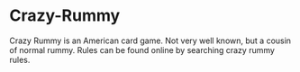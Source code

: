 # Crazy-Rummy
Crazy Rummy is an American card game. Not very well known, but a cousin of normal rummy. Rules can be found online by searching crazy rummy rules. 
